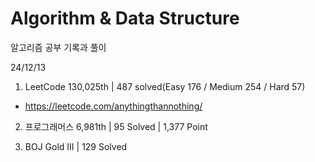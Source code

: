 # Algorithm & Data Structure

알고리즘 공부 기록과 풀이

24/12/13

1. LeetCode 130,025th | 487 solved(Easy 176 / Medium 254 / Hard 57)
- https://leetcode.com/anythingthannothing/

2. 프로그래머스 6,981th | 95 Solved | 1,377 Point

3. BOJ Gold III | 129 Solved
